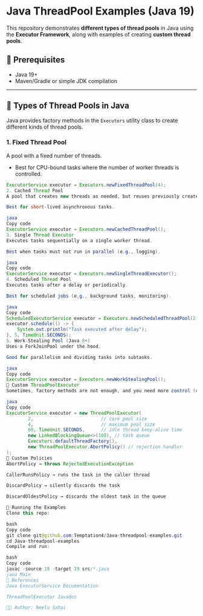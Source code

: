# Java ThreadPool Examples (Java 19)

This repository demonstrates **different types of thread pools** in Java using the **Executor Framework**, along with examples of creating **custom thread pools**.

## 📌 Prerequisites
- Java 19+
- Maven/Gradle or simple JDK compilation

---

## 🔹 Types of Thread Pools in Java

Java provides factory methods in the `Executors` utility class to create different kinds of thread pools.

### 1. Fixed Thread Pool
A pool with a fixed number of threads.  
- Best for CPU-bound tasks where the number of worker threads is controlled.

```java
ExecutorService executor = Executors.newFixedThreadPool(4);
2. Cached Thread Pool
A pool that creates new threads as needed, but reuses previously created threads when available.

Best for short-lived asynchronous tasks.

java
Copy code
ExecutorService executor = Executors.newCachedThreadPool();
3. Single Thread Executor
Executes tasks sequentially on a single worker thread.

Best when tasks must not run in parallel (e.g., logging).

java
Copy code
ExecutorService executor = Executors.newSingleThreadExecutor();
4. Scheduled Thread Pool
Executes tasks after a delay or periodically.

Best for scheduled jobs (e.g., background tasks, monitoring).

java
Copy code
ScheduledExecutorService executor = Executors.newScheduledThreadPool(2);
executor.schedule(() -> {
    System.out.println("Task executed after delay");
}, 5, TimeUnit.SECONDS);
5. Work-Stealing Pool (Java 8+)
Uses a ForkJoinPool under the hood.

Good for parallelism and dividing tasks into subtasks.

java
Copy code
ExecutorService executor = Executors.newWorkStealingPool();
🔹 Custom ThreadPoolExecutor
Sometimes, factory methods are not enough, and you need more control (core threads, queue size, rejection policy, etc.).

java
Copy code
ExecutorService executor = new ThreadPoolExecutor(
        2,                         // core pool size
        4,                         // maximum pool size
        60, TimeUnit.SECONDS,      // idle thread keep-alive time
        new LinkedBlockingQueue<>(100), // task queue
        Executors.defaultThreadFactory(), 
        new ThreadPoolExecutor.AbortPolicy() // rejection handler
);
📌 Custom Policies
AbortPolicy → throws RejectedExecutionException

CallerRunsPolicy → runs the task in the caller thread

DiscardPolicy → silently discards the task

DiscardOldestPolicy → discards the oldest task in the queue

🚀 Running the Examples
Clone this repo:

bash
Copy code
git clone git@github.com:Temptation4/Java-threadpool-examples.git
cd Java-threadpool-examples
Compile and run:

bash
Copy code
javac -source 19 -target 19 src/*.java
java Main
📖 References
Java ExecutorService Documentation

ThreadPoolExecutor Javadoc

👨‍💻 Author: Neelu Sahai
